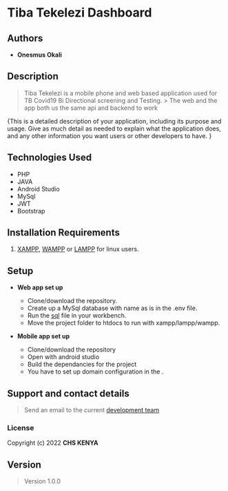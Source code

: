 # Tiba Tekelezi Dashboard

## Authors

- **Onesmus Okali**
<!-- - **Jemima** -->

## Description

  >Tiba Tekelezi is a mobile phone and web based application used for TB Covid19 Bi Directional screening and Testing.
    >
  >The web and the app both us the same api and backend to work

{This is a detailed description of your application, including its purpose and usage.  Give as much detail as needed to explain what the application does, and any other information you want users or other developers to have. }

## Technologies Used

- PHP
- JAVA
- Android Studio
- MySql
- JWT
- Bootstrap

## Installation Requirements

1. [XAMPP](https://www.apachefriends.org/download.html), [WAMPP](https://sourceforge.net/projects/wampserver/) or [LAMPP](https://ubuntu.com/server/docs/lamp-applications) for linux users.

## Setup

- **Web app set up**

  - Clone/download the repository.
  - Create up a MySql database with name as is in the .env file.
  - Run the [sql](/assets/covid_app.sql) file in your workbench.
  - Move the project folder to htdocs to run with xampp/lampp/wampp.
  
- **Mobile app set up**

  - Clone/download the repository
  - Open with android studio
  - Build the dependancies for the project
  - You have to set up domain configuration in the .

## Support and contact details

>Send an email to the current [development team](ookali@chskenya.org)

### License

   Copyright (c) 2022 **CHS KENYA**

## Version

  >Version 1.0.0
  

